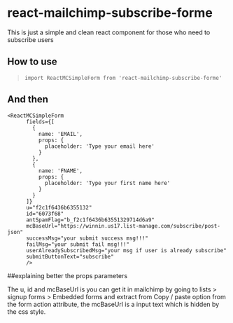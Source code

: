 # react-mailchimp-subscribe-forme
This is just a simple and clean react component for those who need to subscribe users

## How to use
> `import ReactMCSimpleForm from 'react-mailchimp-subscribe-forme'`

## And then 

    <ReactMCSimpleForm
          fields={[
            {
              name: 'EMAIL',
              props: {
                placeholder: 'Type your email here'
              }
            },
            {
              name: 'FNAME',
              props: {
                placeholder: 'Type your first name here'
              }
            }
          ]}
          u="f2c1f6436b6355132"
          id="6073f68"
          antSpamFlag="b_f2c1f6436b63551329714d6a9"
          mcBaseUrl="https://winnin.us17.list-manage.com/subscribe/post-json"
          successMsg="your submit success msg!!!"
          failMsg="your submit fail msg!!!"
          userAlreadySubscribedMsg="your msg if user is already subscribe"
          submitButtonText="subscribe"
          />
##explaining better the props parameters

The u, id and mcBaseUrl is you can get it in mailchimp by going to lists > signup forms > Embedded forms and extract from Copy / paste option from the form action attribute, the mcBaseUrl is a input text which is hidden by the css style.

